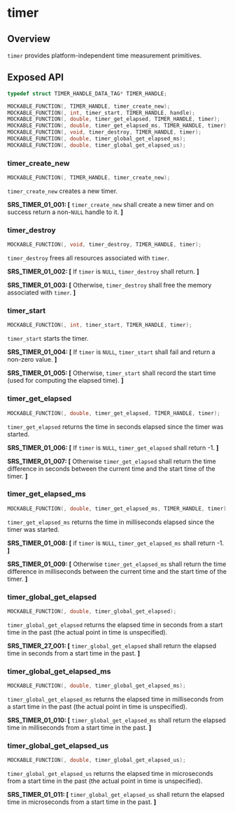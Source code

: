 # timer

## Overview

`timer` provides platform-independent time measurement primitives.

## Exposed API

```c
typedef struct TIMER_HANDLE_DATA_TAG* TIMER_HANDLE;

MOCKABLE_FUNCTION(, TIMER_HANDLE, timer_create_new);
MOCKABLE_FUNCTION(, int, timer_start, TIMER_HANDLE, handle);
MOCKABLE_FUNCTION(, double, timer_get_elapsed, TIMER_HANDLE, timer);
MOCKABLE_FUNCTION(, double, timer_get_elapsed_ms, TIMER_HANDLE, timer);
MOCKABLE_FUNCTION(, void, timer_destroy, TIMER_HANDLE, timer);
MOCKABLE_FUNCTION(, double, timer_global_get_elapsed_ms);
MOCKABLE_FUNCTION(, double, timer_global_get_elapsed_us);
```

### timer_create_new

```c
MOCKABLE_FUNCTION(, TIMER_HANDLE, timer_create_new);
```

`timer_create_new` creates a new timer.

**SRS_TIMER_01_001: [** `timer_create_new` shall create a new timer and on success return a non-`NULL` handle to it. **]**

### timer_destroy

```c
MOCKABLE_FUNCTION(, void, timer_destroy, TIMER_HANDLE, timer);
```

`timer_destroy` frees all resources associated with `timer`.

**SRS_TIMER_01_002: [** If `timer` is `NULL`, `timer_destroy` shall return. **]**

**SRS_TIMER_01_003: [** Otherwise, `timer_destroy` shall free the memory associated with `timer`. **]**

### timer_start

```c
MOCKABLE_FUNCTION(, int, timer_start, TIMER_HANDLE, timer);
```

`timer_start` starts the timer.

**SRS_TIMER_01_004: [** If `timer` is `NULL`, `timer_start` shall fail and return a non-zero value. **]**

**SRS_TIMER_01_005: [** Otherwise, `timer_start` shall record the start time (used for computing the elapsed time). **]**

### timer_get_elapsed

```c
MOCKABLE_FUNCTION(, double, timer_get_elapsed, TIMER_HANDLE, timer);
```

`timer_get_elapsed` returns the time in seconds elapsed since the timer was started.

**SRS_TIMER_01_006: [** If `timer` is `NULL`, `timer_get_elapsed` shall return -1. **]**

**SRS_TIMER_01_007: [** Otherwise `timer_get_elapsed` shall return the time difference in seconds between the current time and the start time of the timer. **]**

### timer_get_elapsed_ms

```c
MOCKABLE_FUNCTION(, double, timer_get_elapsed_ms, TIMER_HANDLE, timer);
```

`timer_get_elapsed_ms` returns the time in milliseconds elapsed since the timer was started.

**SRS_TIMER_01_008: [** if `timer` is `NULL`, `timer_get_elapsed_ms` shall return -1. **]**

**SRS_TIMER_01_009: [** Otherwise `timer_get_elapsed_ms` shall return the time difference in milliseconds between the current time and the start time of the timer. **]**

### timer_global_get_elapsed

```c
MOCKABLE_FUNCTION(, double, timer_global_get_elapsed);
```

`timer_global_get_elapsed` returns the elapsed time in seconds from a start time in the past (the actual point in time is unspecified).

**SRS_TIMER_27_001: [** `timer_global_get_elapsed` shall return the elapsed time in seconds from a start time in the past. **]**

### timer_global_get_elapsed_ms

```c
MOCKABLE_FUNCTION(, double, timer_global_get_elapsed_ms);
```

`timer_global_get_elapsed_ms` returns the elapsed time in milliseconds from a start time in the past (the actual point in time is unspecified).

**SRS_TIMER_01_010: [** `timer_global_get_elapsed_ms` shall return the elapsed time in milliseconds from a start time in the past. **]**

### timer_global_get_elapsed_us

```c
MOCKABLE_FUNCTION(, double, timer_global_get_elapsed_us);
```

`timer_global_get_elapsed_us` returns the elapsed time in microseconds from a start time in the past (the actual point in time is unspecified).

**SRS_TIMER_01_011: [** `timer_global_get_elapsed_us` shall return the elapsed time in microseconds from a start time in the past. **]**
